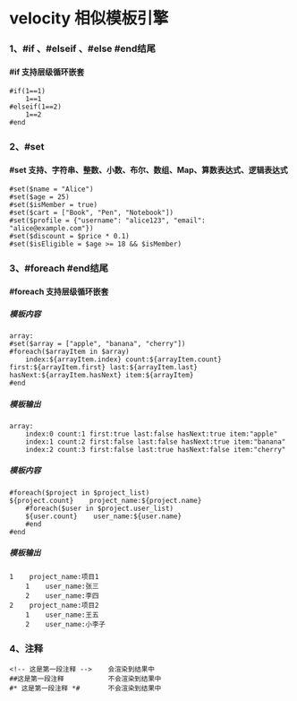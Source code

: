 # velocity 相似模板引擎





### 1、#if 、#elseif 、#else   #end结尾
#### #if  支持层级循环嵌套
```vm
#if(1==1)
    1==1
#elseif(1==2)
    1==2
#end
```


### 2、#set
#### #set 支持、字符串、整数、小数、布尔、数组、Map、算数表达式、逻辑表达式
```vm
#set($name = "Alice")
#set($age = 25)
#set($isMember = true)
#set($cart = ["Book", "Pen", "Notebook"])
#set($profile = {"username": "alice123", "email": "alice@example.com"})
#set($discount = $price * 0.1)
#set($isEligible = $age >= 18 && $isMember)
```

### 3、#foreach  #end结尾
#### #foreach 支持层级循环嵌套
##### 模板内容
```vm
array:
#set($array = ["apple", "banana", "cherry"])
#foreach($arrayItem in $array)
    index:${arrayItem.index} count:${arrayItem.count} first:${arrayItem.first} last:${arrayItem.last} hasNext:${arrayItem.hasNext} item:${arrayItem}
#end
```
##### 模板输出
```vm
array:
    index:0 count:1 first:true last:false hasNext:true item:"apple"
    index:1 count:2 first:false last:false hasNext:true item:"banana"
    index:2 count:3 first:false last:true hasNext:false item:"cherry"
```

##### 模板内容
```vm
#foreach($project in $project_list)
${project.count}    project_name:${project.name}
    #foreach($user in $project.user_list)
    ${user.count}    user_name:${user.name}
    #end
#end
```
##### 模板输出
```vm
1    project_name:项目1    
    1    user_name:张三    
    2    user_name:李四    
2    project_name:项目2    
    1    user_name:王五    
    2    user_name:小李子    

```

### 4、注释
```vm
<!-- 这是第一段注释 -->    会渲染到结果中
##这是第一段注释           不会渲染到结果中 
#* 这是第一段注释 *#       不会渲染到结果中
```
